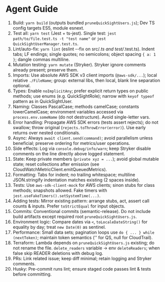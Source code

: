# Agent Guide

1. Build: `yarn build` (outputs bundled `pruneQuickSightUsers.js`); Dev TS config targets ES5, module esnext.
2. Test all: `yarn test` (Jest + ts-jest). Single test: `jest path/to/file.test.ts -t "test name"` or `jest QuickSightUserManager.test.ts`.
3. Lint/auto-fix: `yarn lint` (eslint --fix on src/*.ts and test/*.test.ts). Indent tabs; LF endings; single quotes; no semicolons; object spacing `{ a: 1 }`; dangle commas multiline.
4. Mutation testing: `yarn mutate` (Stryker). Stryker ignore comments already present; preserve them.
5. Imports: Use absolute AWS SDK v3 client imports (`@aws-sdk/...`); local relative `./FileName`; group: external libs, then local, blank line separation optional.
6. Types: Enable `noImplicitAny`; prefer explicit return types on public methods; use enums (e.g. QuickSightRole); narrow with `keyof typeof` pattern as in QuickSightUser.
7. Naming: Classes PascalCase; methods camelCase; constants lowerCamelCase; environment variables accessed via `process.env.someName` (do not destructure). Avoid single-letter vars.
8. Error handling: Propagate AWS SDK errors (tests assert rejects); do not swallow; throw original (`rejects.toThrowError(error)`). Use early returns over nested conditionals.
9. Async: Always `await client.send(command)`; avoid parallelism unless beneficial; preserve ordering for metrics/user operations.
10. Side effects: Log via `console.debug/info/warn`; keep Stryker disable comments on the line directly above logged statement.
11. State: Keep private members (`private xyz = ...`); avoid global mutable state; reset collections after emission (see CloudWatchMetricClient.emitQueuedMetrics).
12. Formatting: Tabs for indent; no trailing whitespace; multiline JSON.stringify indentation matches existing (2 spaces inside).
13. Tests: Use `aws-sdk-client-mock` for AWS clients; sinon stubs for class methods; snapshots allowed. Fake timers with `jest.useFakeTimers().setSystemTime(...)`.
14. Adding tests: Mirror existing pattern: arrange stubs, act, assert call counts & inputs. Prefer `toStrictEqual` for input objects.
15. Commits: Conventional commits (semantic-release). Do not include build artifacts except required root `pruneQuickSightUsers.js`.
16. Environment logic: Compare dates via `<`, `toLocaleDateString()` for equality by day; treat `new Date(0)` as sentinel.
17. Performance: Small data sets; pagination loops use `do { ... } while (nextToken)`; maintain token semantics ('' for QS, null for CloudTrail).
18. Terraform: Lambda depends on `pruneQuickSightUsers.js` existing; do not rename the file. `delete_readers` variable -> env `deleteReaders`; when false skip READER deletions with debug log.
19. PRs: Link related issue; keep diff minimal; retain logging and Stryker comments.
20. Husky: Pre-commit runs lint; ensure staged code passes lint & tests before committing.